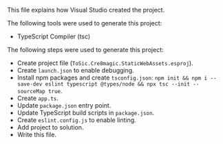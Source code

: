 This file explains how Visual Studio created the project.

The following tools were used to generate this project:
- TypeScript Compiler (tsc)

The following steps were used to generate this project:
- Create project file (`ToSic.Cre8magic.StaticWebAssets.esproj`).
- Create `launch.json` to enable debugging.
- Install npm packages and create `tsconfig.json`: `npm init && npm i --save-dev eslint typescript @types/node && npx tsc --init --sourceMap true`.
- Create `app.ts`.
- Update `package.json` entry point.
- Update TypeScript build scripts in `package.json`.
- Create `eslint.config.js` to enable linting.
- Add project to solution.
- Write this file.
